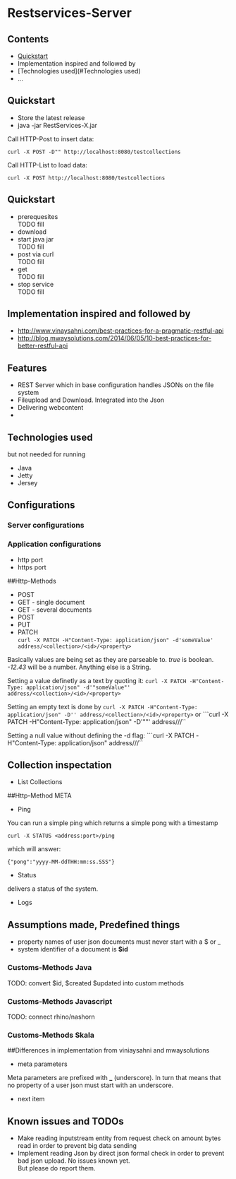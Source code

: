 # Restservices-Server

## Contents
<!-- process:toc(2) -->
* [Quickstart](#Quickstart)
* Implementation inspired and followed by
* [Technologies used](#Technologies used)
* ...

<a name="Quickstart"></a>
## Quickstart
* Store the latest release
* java -jar RestServices-X.jar

Call HTTP-Post to insert data:  
```
curl -X POST -D"" http://localhost:8080/testcollections 
```

Call HTTP-List to load data:  
```
curl -X POST http://localhost:8080/testcollections 
```

## Quickstart

* prerequesites  
TODO fill
* download  
* start java jar  
TODO fill  
* post via curl  
TODO fill
* get  
TODO fill  
* stop service  
TODO fill

## Implementation inspired and followed by

* <http://www.vinaysahni.com/best-practices-for-a-pragmatic-restful-api>
* <http://blog.mwaysolutions.com/2014/06/05/10-best-practices-for-better-restful-api>

## Features
* REST Server which in base configuration handles JSONs on the file system
* Fileupload and Download. Integrated into the Json
* Delivering webcontent
* 

## <a name="Technologies used"></a>Technologies used
but not needed for running

* Java
* Jetty
* Jersey



## Configurations
### Server configurations
### Application configurations
* http port
* https port 

##Http-Methods

* POST
* GET - single document
* GET - several documents
* POST
* PUT
* PATCH  
``curl -X PATCH -H"Content-Type: application/json" -d'someValue' address/<collection>/<id>/<property>``
 
 Basically values are being set as they are parseable to. _true_ is boolean. _-12.43_ will be a number. Anything else is a String.
 
 Setting a value definetly as a text by quoting it: 
 ``curl -X PATCH -H"Content-Type: application/json" -d'"someValue"' address/<collection>/<id>/<property>``
 
 Setting an empty text is done by
 ``curl -X PATCH -H"Content-Type: application/json" -D'' address/<collection>/<id>/<property>``
 or
 ```curl -X PATCH -H"Content-Type: application/json" -D'""' address/<collection>/<id>/<property>``

 Setting a null value without defining the -d flag:
 ```curl -X PATCH -H"Content-Type: application/json" address/<collection>/<id>/<property>`` 

## Collection inspectation
* List Collections

##Http-Method META
* Ping  

 You can run a simple ping which returns a simple pong with a timestamp 

 ``curl -X STATUS <address:port>/ping``

 which will answer:   
 
 ```{"pong":"yyyy-MM-ddTHH:mm:ss.SSS"}```

* Status

 delivers a status of the system.
 
* Logs


## Assumptions made, Predefined things
* property names of user json documents must never start with a $ or _
* system identifier of a document is **$id** 


### Customs-Methods Java

TODO: convert $id, $created $updated into custom methods

### Customs-Methods Javascript

TODO: connect rhino/nashorn

### Customs-Methods Skala

##Differences in implementation from viniaysahni and mwaysolutions
* meta parameters
 
 Meta parameters are prefixed with **_** (underscore). In turn that means that no property of a user json must start with an underscore.

* next item

## Known issues and TODOs
* Make reading inputstream entity from request check on amount bytes read in order to prevent big data sending
* Implement reading Json by direct json formal check in order to prevent bad json upload.
No issues known yet.  
But please do report them.

